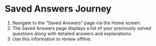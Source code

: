 # Saved Answers Journey

1. Navigate to the "Saved Answers" page via the Home screen.
2. The Saved Answers page displays a list of your previously solved questions along with detailed answers and explanations.
3. Use this information to review offline.